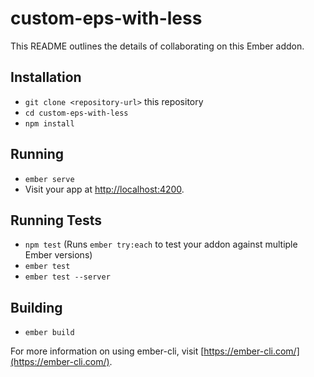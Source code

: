 # custom-eps-with-less

This README outlines the details of collaborating on this Ember addon.

## Installation

* `git clone <repository-url>` this repository
* `cd custom-eps-with-less`
* `npm install`

## Running

* `ember serve`
* Visit your app at [http://localhost:4200](http://localhost:4200).

## Running Tests

* `npm test` (Runs `ember try:each` to test your addon against multiple Ember versions)
* `ember test`
* `ember test --server`

## Building

* `ember build`

For more information on using ember-cli, visit [https://ember-cli.com/](https://ember-cli.com/).
